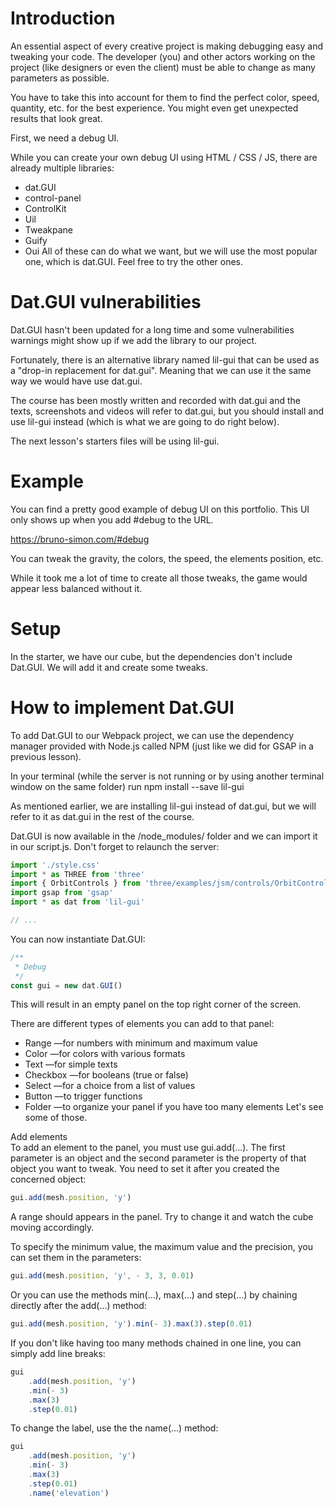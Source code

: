 # Introduction
  
An essential aspect of every creative project is making debugging easy and tweaking your code. The developer (you) and other actors working on the project (like designers or even the client) must be able to change as many parameters as possible.

You have to take this into account for them to find the perfect color, speed, quantity, etc. for the best experience. You might even get unexpected results that look great.

First, we need a debug UI.

While you can create your own debug UI using HTML / CSS / JS, there are already multiple libraries:

* dat.GUI
* control-panel
* ControlKit
* Uil
* Tweakpane
* Guify
* Oui
All of these can do what we want, but we will use the most popular one, which is dat.GUI. Feel free to try the other ones.

# Dat.GUI vulnerabilities  
Dat.GUI hasn't been updated for a long time and some vulnerabilities warnings might show up if we add the library to our project.

Fortunately, there is an alternative library named lil-gui that can be used as a "drop-in replacement for dat.gui". Meaning that we can use it the same way we would have use dat.gui.

The course has been mostly written and recorded with dat.gui and the texts, screenshots and videos will refer to dat.gui, but you should install and use lil-gui instead (which is what we are going to do right below).

The next lesson's starters files will be using lil-gui.

# Example 
  
You can find a pretty good example of debug UI on this portfolio. This UI only shows up when you add #debug to the URL.

https://bruno-simon.com/#debug

You can tweak the gravity, the colors, the speed, the elements position, etc.

While it took me a lot of time to create all those tweaks, the game would appear less balanced without it.

# Setup
  
In the starter, we have our cube, but the dependencies don't include Dat.GUI. We will add it and create some tweaks.

# How to implement Dat.GUI
  
To add Dat.GUI to our Webpack project, we can use the dependency manager provided with Node.js called NPM (just like we did for GSAP in a previous lesson).

In your terminal (while the server is not running or by using another terminal window on the same folder) run npm install --save lil-gui

As mentioned earlier, we are installing lil-gui instead of dat.gui, but we will refer to it as dat.gui in the rest of the course.

Dat.GUI is now available in the /node_modules/ folder and we can import it in our script.js. Don't forget to relaunch the server:
```javascript
import './style.css'
import * as THREE from 'three'
import { OrbitControls } from 'three/examples/jsm/controls/OrbitControls.js'
import gsap from 'gsap'
import * as dat from 'lil-gui'

// ...
```

You can now instantiate Dat.GUI:
```javascript
/**
 * Debug
 */
const gui = new dat.GUI()
```

This will result in an empty panel on the top right corner of the screen.

There are different types of elements you can add to that panel:

* Range —for numbers with minimum and maximum value
* Color —for colors with various formats
* Text —for simple texts
* Checkbox —for booleans (true or false)
* Select —for a choice from a list of values
* Button —to trigger functions
* Folder —to organize your panel if you have too many elements
Let's see some of those.

Add elements  
To add an element to the panel, you must use gui.add(...). The first parameter is an object and the second parameter is the property of that object you want to tweak. You need to set it after you created the concerned object:
```javascript
gui.add(mesh.position, 'y')
```
A range should appears in the panel. Try to change it and watch the cube moving accordingly.

To specify the minimum value, the maximum value and the precision, you can set them in the parameters:
```javascript
gui.add(mesh.position, 'y', - 3, 3, 0.01)
```
Or you can use the methods min(...), max(...) and step(...) by chaining directly after the add(...) method:
```javascript
gui.add(mesh.position, 'y').min(- 3).max(3).step(0.01)
```
If you don't like having too many methods chained in one line, you can simply add line breaks:
```javascript
gui
    .add(mesh.position, 'y')
    .min(- 3)
    .max(3)
    .step(0.01)
```
To change the label, use the the name(...) method:
```javascript
gui
    .add(mesh.position, 'y')
    .min(- 3)
    .max(3)
    .step(0.01)
    .name('elevation')
```
